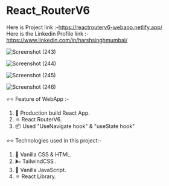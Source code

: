 # React_RouterV6

Here is Project link :-https://reactrouterv6-webapp.netlify.app/ <br>
Here is the Linkedin Profile link :-https://www.linkedin.com/in/harshsinghmumbai/

![Screenshot (243)](https://github.com/harshsinghmumbai/React_RouterV6/assets/145204222/54ff2e54-c116-4695-8718-6377fd04f26e)

 ![Screenshot (244)](https://github.com/harshsinghmumbai/React_RouterV6/assets/145204222/e0d96b49-68d1-4ec6-a913-ede654e16baf)

![Screenshot (245)](https://github.com/harshsinghmumbai/React_RouterV6/assets/145204222/7ee3ce2e-ae30-472b-9aa8-6cd0509dd92e)

![Screenshot (246)](https://github.com/harshsinghmumbai/React_RouterV6/assets/145204222/08bdd776-f301-4366-8c80-cb67d5d1b6e6)

 
⭐⭐ Feature of WebApp :-
1. 🚀 Production build React App.
2. ⚛️ React RouterV6.
3. 📦 Used "UseNavigate hook" & "useState hook"
 
⭐⭐ Technologies used in this project:-
1. 🍦 Vanilla CSS & HTML.
2. 🌬️ TailwindCSS .
3. 🤖 Vanilla JavaScript.
4. ⚛️ React Library.

